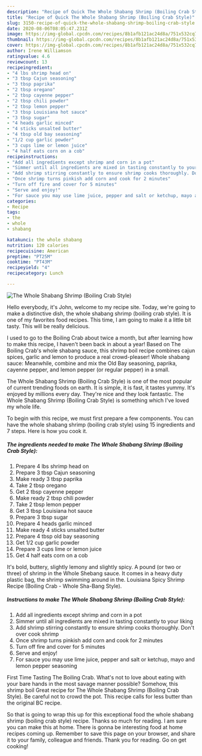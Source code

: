 ```yaml
---
description: "Recipe of Quick The Whole Shabang Shrimp (Boiling Crab Style)"
title: "Recipe of Quick The Whole Shabang Shrimp (Boiling Crab Style)"
slug: 3150-recipe-of-quick-the-whole-shabang-shrimp-boiling-crab-style
date: 2020-08-06T08:05:47.231Z
image: https://img-global.cpcdn.com/recipes/8b1afb121ac24d8a/751x532cq70/the-whole-shabang-shrimp-boiling-crab-style-recipe-main-photo.jpg
thumbnail: https://img-global.cpcdn.com/recipes/8b1afb121ac24d8a/751x532cq70/the-whole-shabang-shrimp-boiling-crab-style-recipe-main-photo.jpg
cover: https://img-global.cpcdn.com/recipes/8b1afb121ac24d8a/751x532cq70/the-whole-shabang-shrimp-boiling-crab-style-recipe-main-photo.jpg
author: Irene Williamson
ratingvalue: 4.6
reviewcount: 13
recipeingredient:
- "4 lbs shrimp head on"
- "3 tbsp Cajun seasoning"
- "3 tbsp paprika"
- "2 tbsp oregano"
- "2 tbsp cayenne pepper"
- "2 tbsp chili powder"
- "2 tbsp lemon pepper"
- "3 tbsp Louisiana hot sauce"
- "3 tbsp sugar"
- "4 heads garlic minced"
- "4 sticks unsalted butter"
- "4 tbsp old bay seasoning"
- "1/2 cup garlic powder"
- "3 cups lime or lemon juice"
- "4 half eats corn on a cob"
recipeinstructions:
- "Add all ingredients except shrimp and corn in a pot"
- "Simmer until all ingredients are mixed in tasting constantly to your liking"
- "Add shrimp stirring constantly to ensure shrimp cooks thoroughly. Don&#39;t over cook shrimp"
- "Once shrimp turns pinkish add corn and cook for 2 minutes"
- "Turn off fire and cover for 5 minutes"
- "Serve and enjoy!"
- "For sauce you may use lime juice, pepper and salt or ketchup, mayo and lemon pepper seasoning"
categories:
- Recipe
tags:
- the
- whole
- shabang

katakunci: the whole shabang 
nutrition: 120 calories
recipecuisine: American
preptime: "PT25M"
cooktime: "PT43M"
recipeyield: "4"
recipecategory: Lunch

---
```



![The Whole Shabang Shrimp (Boiling Crab Style)](https://img-global.cpcdn.com/recipes/8b1afb121ac24d8a/751x532cq70/the-whole-shabang-shrimp-boiling-crab-style-recipe-main-photo.jpg)

Hello everybody, it's John, welcome to my recipe site. Today, we're going to make a distinctive dish, the whole shabang shrimp (boiling crab style). It is one of my favorites food recipes. This time, I am going to make it a little bit tasty. This will be really delicious.

I used to go to the Boiling Crab about twice a month, but after learning how to make this recipe, I haven&#39;t been back in about a year! Based on The Boiling Crab&#39;s whole shabang sauce, this shrimp boil recipe combines cajun spices, garlic and lemon to produce a real crowd-pleaser! Whole shabang sauce: Meanwhile, combine and mix the Old Bay seasoning, paprika, cayenne pepper, and lemon pepper (or regular pepper) in a small.

The Whole Shabang Shrimp (Boiling Crab Style) is one of the most popular of current trending foods on earth. It is simple, it is fast, it tastes yummy. It's enjoyed by millions every day. They're nice and they look fantastic. The Whole Shabang Shrimp (Boiling Crab Style) is something which I've loved my whole life.


To begin with this recipe, we must first prepare a few components. You can have the whole shabang shrimp (boiling crab style) using 15 ingredients and 7 steps. Here is how you cook it.

<!--inarticleads1-->

##### The ingredients needed to make The Whole Shabang Shrimp (Boiling Crab Style):

1. Prepare 4 lbs shrimp head on
1. Prepare 3 tbsp Cajun seasoning
1. Make ready 3 tbsp paprika
1. Take 2 tbsp oregano
1. Get 2 tbsp cayenne pepper
1. Make ready 2 tbsp chili powder
1. Take 2 tbsp lemon pepper
1. Get 3 tbsp Louisiana hot sauce
1. Prepare 3 tbsp sugar
1. Prepare 4 heads garlic minced
1. Make ready 4 sticks unsalted butter
1. Prepare 4 tbsp old bay seasoning
1. Get 1/2 cup garlic powder
1. Prepare 3 cups lime or lemon juice
1. Get 4 half eats corn on a cob


It&#39;s bold, buttery, slightly lemony and slightly spicy. A pound (or two or three) of shrimp in the Whole Shebang sauce. It comes in a heavy duty plastic bag, the shrimp swimming around in the. Louisiana Spicy Shrimp Recipe (Boiling Crab - Whole Sha-Bang Style). 

<!--inarticleads2-->

##### Instructions to make The Whole Shabang Shrimp (Boiling Crab Style):

1. Add all ingredients except shrimp and corn in a pot
1. Simmer until all ingredients are mixed in tasting constantly to your liking
1. Add shrimp stirring constantly to ensure shrimp cooks thoroughly. Don&#39;t over cook shrimp
1. Once shrimp turns pinkish add corn and cook for 2 minutes
1. Turn off fire and cover for 5 minutes
1. Serve and enjoy!
1. For sauce you may use lime juice, pepper and salt or ketchup, mayo and lemon pepper seasoning


First Time Tasting The Boiling Crab. What&#39;s not to love about eating with your bare hands in the most savage manner possible? Somehow, this shrimp boil Great recipe for The Whole Shabang Shrimp (Boiling Crab Style). Be careful not to crowd the pot. This recipe calls for less butter than the original BC recipe. 

So that is going to wrap this up for this exceptional food the whole shabang shrimp (boiling crab style) recipe. Thanks so much for reading. I am sure you can make this at home. There is gonna be interesting food at home recipes coming up. Remember to save this page on your browser, and share it to your family, colleague and friends. Thank you for reading. Go on get cooking!

